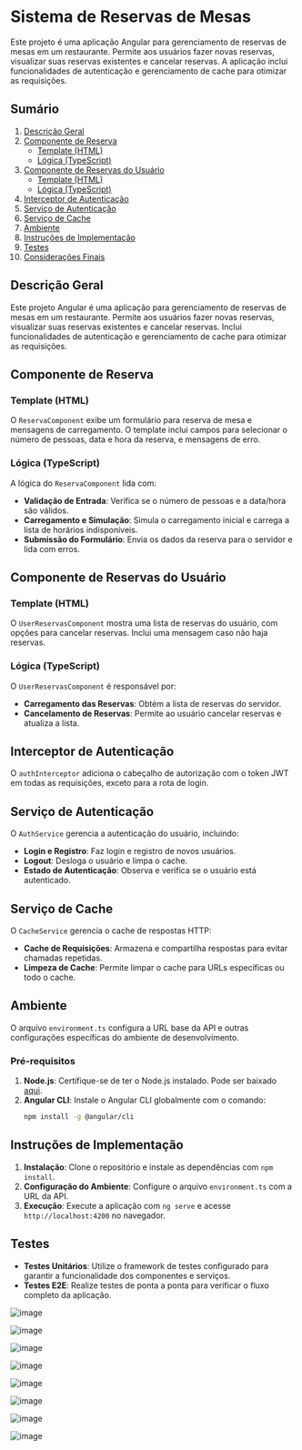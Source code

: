 # Sistema de Reservas de Mesas

Este projeto é uma aplicação Angular para gerenciamento de reservas de mesas em um restaurante. Permite aos usuários fazer novas reservas, visualizar suas reservas existentes e cancelar reservas. A aplicação inclui funcionalidades de autenticação e gerenciamento de cache para otimizar as requisições.

## Sumário

1. [Descrição Geral](#descrição-geral)
2. [Componente de Reserva](#componente-de-reserva)
   - [Template (HTML)](#template-html)
   - [Lógica (TypeScript)](#lógica-typescript)
3. [Componente de Reservas do Usuário](#componente-de-reservas-do-usuário)
   - [Template (HTML)](#template-html-1)
   - [Lógica (TypeScript)](#lógica-typescript-1)
4. [Interceptor de Autenticação](#interceptor-de-autenticação)
5. [Serviço de Autenticação](#serviço-de-autenticação)
6. [Serviço de Cache](#serviço-de-cache)
7. [Ambiente](#ambiente)
8. [Instruções de Implementação](#instruções-de-implementação)
9. [Testes](#testes)
10. [Considerações Finais](#considerações-finais)

## Descrição Geral

Este projeto Angular é uma aplicação para gerenciamento de reservas de mesas em um restaurante. Permite aos usuários fazer novas reservas, visualizar suas reservas existentes e cancelar reservas. Inclui funcionalidades de autenticação e gerenciamento de cache para otimizar as requisições.

## Componente de Reserva

### Template (HTML)

O `ReservaComponent` exibe um formulário para reserva de mesa e mensagens de carregamento. O template inclui campos para selecionar o número de pessoas, data e hora da reserva, e mensagens de erro.

### Lógica (TypeScript)

A lógica do `ReservaComponent` lida com:
- **Validação de Entrada**: Verifica se o número de pessoas e a data/hora são válidos.
- **Carregamento e Simulação**: Simula o carregamento inicial e carrega a lista de horários indisponíveis.
- **Submissão do Formulário**: Envia os dados da reserva para o servidor e lida com erros.

## Componente de Reservas do Usuário

### Template (HTML)

O `UserReservasComponent` mostra uma lista de reservas do usuário, com opções para cancelar reservas. Inclui uma mensagem caso não haja reservas.

### Lógica (TypeScript)

O `UserReservasComponent` é responsável por:
- **Carregamento das Reservas**: Obtém a lista de reservas do servidor.
- **Cancelamento de Reservas**: Permite ao usuário cancelar reservas e atualiza a lista.

## Interceptor de Autenticação

O `authInterceptor` adiciona o cabeçalho de autorização com o token JWT em todas as requisições, exceto para a rota de login.

## Serviço de Autenticação

O `AuthService` gerencia a autenticação do usuário, incluindo:
- **Login e Registro**: Faz login e registro de novos usuários.
- **Logout**: Desloga o usuário e limpa o cache.
- **Estado de Autenticação**: Observa e verifica se o usuário está autenticado.

## Serviço de Cache

O `CacheService` gerencia o cache de respostas HTTP:
- **Cache de Requisições**: Armazena e compartilha respostas para evitar chamadas repetidas.
- **Limpeza de Cache**: Permite limpar o cache para URLs específicas ou todo o cache.

## Ambiente

O arquivo `environment.ts` configura a URL base da API e outras configurações específicas do ambiente de desenvolvimento.

### Pré-requisitos

1. **Node.js**: Certifique-se de ter o Node.js instalado. Pode ser baixado [aqui](https://nodejs.org/).
2. **Angular CLI**: Instale o Angular CLI globalmente com o comando:
   ```bash
   npm install -g @angular/cli

## Instruções de Implementação

1. **Instalação**: Clone o repositório e instale as dependências com `npm install`.
2. **Configuração do Ambiente**: Configure o arquivo `environment.ts` com a URL da API.
3. **Execução**: Execute a aplicação com `ng serve` e acesse `http://localhost:4200` no navegador.

## Testes

- **Testes Unitários**: Utilize o framework de testes configurado para garantir a funcionalidade dos componentes e serviços.
- **Testes E2E**: Realize testes de ponta a ponta para verificar o fluxo completo da aplicação.

![image](https://github.com/user-attachments/assets/2a496bd3-0781-464f-9866-57127f2f8caf)

![image](https://github.com/user-attachments/assets/b2fac55c-6892-4950-ac96-d58882978df3)

![image](https://github.com/user-attachments/assets/2426b37b-3b3d-47f6-8d2b-fdcdada16273)

![image](https://github.com/user-attachments/assets/cbfbc67f-57a2-4dc5-88d4-a4f74f75cad2)

![image](https://github.com/user-attachments/assets/7c3b0005-345c-4f71-afdb-ce9c05c591b2)

![image](https://github.com/user-attachments/assets/f299e796-8d45-444c-9752-bc5a2d2da954)

![image](https://github.com/user-attachments/assets/31d1b219-528f-44be-b0c6-06c0403d2c83)

![image](https://github.com/user-attachments/assets/c9327afa-173e-49e7-804e-71e8a6321059)











